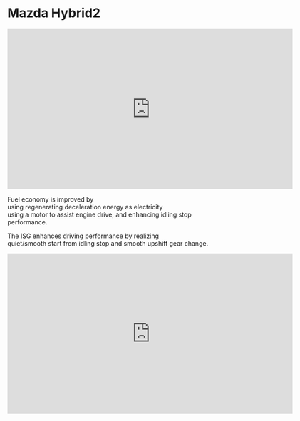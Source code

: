 # Mazda Hybrid2


<iframe width="640" height="360" src="https://www.youtube.com/embed/wnSNQmXGhyE" title="Mazda unique mild hybrid system which is included on vehicles equipped with Skyactiv-X." frameborder="0" allow="accelerometer; autoplay; clipboard-write; encrypted-media; gyroscope; picture-in-picture; web-share" allowfullscreen></iframe>



Fuel economy is improved by  
using regenerating deceleration energy as electricity  
using a motor to assist engine drive, and enhancing idling stop performance.

The ISG enhances driving performance by realizing  
quiet/smooth start from idling stop and smooth upshift gear change.  


<iframe width="640" height="360" src="https://www.youtube.com/embed/Vqe-329zDuM" title="Mazda M Hybrid: The Future is Now" frameborder="0" allow="accelerometer; autoplay; clipboard-write; encrypted-media; gyroscope; picture-in-picture; web-share" allowfullscreen></iframe>